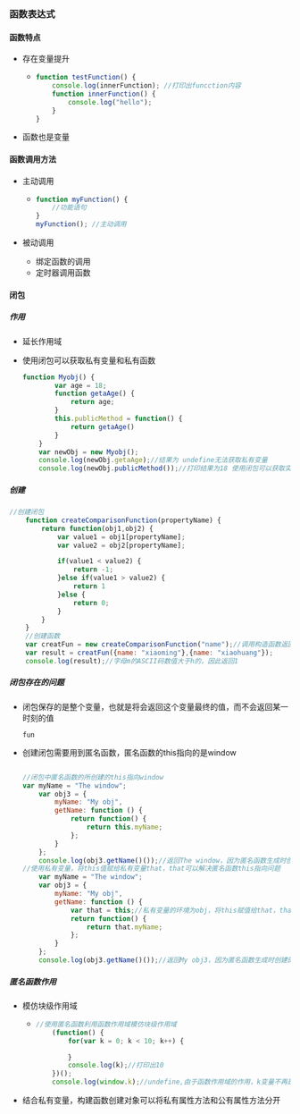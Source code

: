 ### 函数表达式

#### 函数特点

- 存在变量提升

  - ```JavaScript
    function testFunction() {
        console.log(innerFunction); //打印出funcction内容
        function innerFunction() {
            console.log("hello");
        }
    }
    ```

    

- 函数也是变量

#### 函数调用方法

- 主动调用

  - ```JavaScript
    function myFunction() {
        //功能语句
    }
    myFunction(); //主动调用
    ```

- 被动调用
  - 绑定函数的调用
  - 定时器调用函数

#### 闭包

##### 作用

- 延长作用域

- 使用闭包可以获取私有变量和私有函数

  ```javascript
  function Myobj() {
          var age = 18;
          function getaAge() {
              return age;
          }
          this.publicMethod = function() {
              return getaAge()
          }
      }
      var newObj = new Myobj();
      console.log(newObj.getaAge);//结果为 undefine无法获取私有变量
      console.log(newObj.publicMethod());//打印结果为18 使用闭包可以获取实例中的私有变量
  ```

  

##### 创建

```javascript
//创建闭包
    function createComparisonFunction(propertyName) {
        return function(obj1,obj2) {
            var value1 = obj1[propertyName];
            var value2 = obj2[propertyName];

            if(value1 < value2) {
                return -1;
            }else if(value1 > value2) {
                return 1
            }else {
                return 0;
            }
        }
    }
    //创建函数
    var creatFun = new createComparisonFunction("name");//调用构造函数返回一个匿名函数，执行环境被销毁，由于被引用的匿名函数还在，活动对象未被销毁
    var result = creatFun({name: "xiaoming"},{name: "xiaohuang"});
    console.log(result);//字母m的ASCII码数值大于h的，因此返回1
```

##### 闭包存在的问题

- 闭包保存的是整个变量，也就是将会返回这个变量最终的值，而不会返回某一时刻的值

  ```
  fun
  ```

- 创建闭包需要用到匿名函数，匿名函数的this指向的是window

  ```javascript
  
  //闭包中匿名函数的所创建的this指向window
  var myName = "The window";
      var obj3 = {
          myName: "My obj",
          getName: function () {
              return function() {
                  return this.myName;
              };
          }
      };
      console.log(obj3.getName()());//返回The window，因为匿名函数生成时创建的this指向window
  //使用私有变量，将this值赋给私有变量that，that可以解决匿名函数this指向问题
      var myName = "The window";
      var obj3 = {
          myName: "My obj",
          getName: function () {
              var that = this;//私有变量的环境为obj，将this赋值给that，that将会获得this的能力由于that为私有变量故它的变量环境为当前对象
              return function() {
                  return that.myName;
              };
          }
      };
      console.log(obj3.getName()());//返回My obj3，因为匿名函数生成时创建的this指向window
  ```

##### 匿名函数作用

- 模仿块级作用域 

  - ```javascript
    //使用匿名函数利用函数作用域模仿块级作用域
        (function() {
            for(var k = 0; k < 10; k++) {
    
            }
            console.log(k);//打印出10
        })();
        console.log(window.k);//undefine,由于函数作用域的作用，k变量不再是全局变量
    ```

- 结合私有变量，构建函数创建对象可以将私有属性方法和公有属性方法分开 

  

